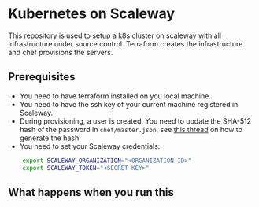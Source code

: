 # Kubernetes on Scaleway

This repository is used to setup a k8s cluster on scaleway with all infrastructure under source control.
Terraform creates the infrastructure and chef provisions the servers.

## Prerequisites

* You need to have terraform installed on you local machine.
* You need to have the ssh key of your current machine registered in Scaleway.
* During provisioning, a user is created. You need to update the SHA-512 hash of the password in `chef/master.json`, see [this thread](https://unix.stackexchange.com/questions/52108/how-to-create-sha512-password-hashes-on-command-line#76337) on how to generate the hash.
* You need to set your Scaleway credentials:

```bash
    export SCALEWAY_ORGANIZATION="<ORGANIZATION-ID>"
    export SCALEWAY_TOKEN="<SECRET-KEY>"
```

## What happens when you run this

